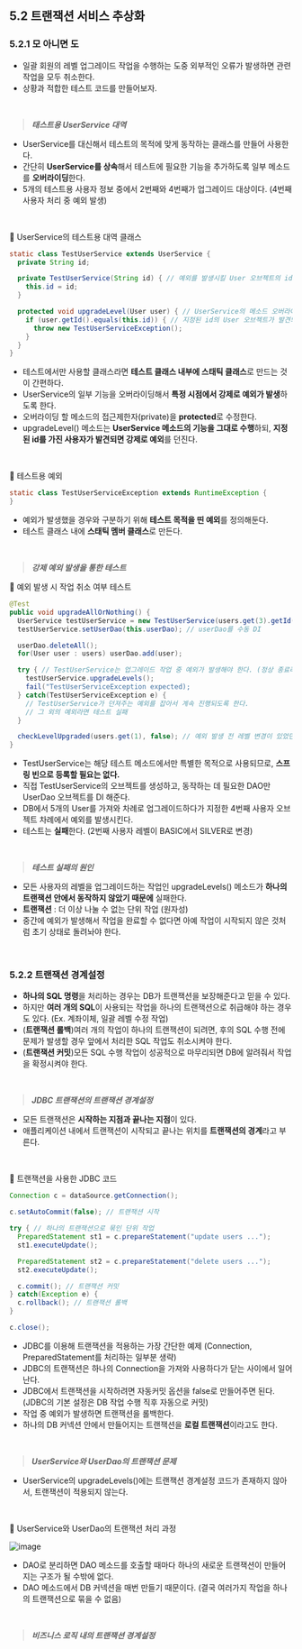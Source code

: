 ## 5.2 트랜잭션 서비스 추상화

### 5.2.1 모 아니면 도
- 일괄 회원의 레벨 업그레이드 작업을 수행하는 도중 외부적인 오류가 발생하면 관련 작업을 모두 취소한다.
- 상황과 적합한 테스트 코드를 만들어보자.

<br/>

> ***태스트용 UserService 대역***

- UserService를 대신해서 테스트의 목적에 맞게 동작하는 클래스를 만들어 사용한다.
- 간단히 **UserService를 상속**해서 테스트에 필요한 기능을 추가하도록 일부 메소드를 **오버라이딩**한다.
- 5개의 테스트용 사용자 정보 중에서 2번째와 4번째가 업그레이드 대상이다. (4번째 사용자 처리 중 예외 발생)

<br/>

🔽 UserService의 테스트용 대역 클래스
```java
static class TestUserService extends UserService {
  private String id;

  private TestUserService(String id) { // 예외를 발생시킬 User 오브젝트의 id를 지정할 수 있게 한다.
    this.id = id;
  }

  protected void upgradeLevel(User user) { // UserService의 메소드 오버라이드
    if (user.getId().equals(this.id)) { // 지정된 id의 User 오브젝트가 발견되면 예외를 던져서 작업 강제 중단
      throw new TestUserServiceException();
    }
  }
}
```
- 테스트에서만 사용할 클래스라면 **테스트 클래스 내부에 스태틱 클래스**로 만드는 것이 간편하다.
- UserService의 일부 기능을 오버라이딩해서 **특정 시점에서 강제로 예외가 발생**하도록 한다.
- 오버라이딩 할 메소드의 접근제한자(private)을 **protected**로 수정한다.
- upgradeLevel() 메소드는 **UserService 메소드의 기능을 그대로 수행**하되, **지정된 id를 가진 사용자가 발견되면 강제로 예외**를 던진다.

<br/>

🔽 테스트용 예외
```java
static class TestUserServiceException extends RuntimeException {
}
```
- 예외가 발생했을 경우와 구분하기 위해 **테스트 목적을 띤 예외**를 정의해둔다.
- 테스트 클래스 내에 **스태틱 멤버 클래스**로 만든다.

<br/>

> ***강제 예외 발생을 통한 테스트***

🔽 예외 발생 시 작업 취소 여부 테스트
```java
@Test
public void upgradeAllOrNothing() {
  UserService testUserService = new TestUserService(users.get(3).getId()); // 예외를 발생시킬 4번째 사용자의 id를 넣어서 테스트용 UserService 대역 오브젝트 생성
  testUserService.setUserDao(this.userDao); // userDao를 수동 DI

  userDao.deleteAll();
  for(User user : users) userDao.add(user);

  try { // TestUserService는 업그레이드 작업 중 예외가 발생해야 한다. (정상 종료라면 실패)
    testUserService.upgradeLevels();
    fail("TestUserServiceException expected);
  } catch(TestUserServiceException e) {
    // TestUserService가 던져주는 예외를 잡아서 계속 진행되도록 한다.
    // 그 외의 예외라면 테스트 실패
  }

  checkLevelUpgraded(users.get(1), false); // 예외 발생 전 레벨 변경이 있었던 사용자의 레벨이 처음 상태로 바뀌었나 확인
}
```
- TestUserService는 해당 테스트 메소드에서만 특별한 목적으로 사용되므로, **스프링 빈으로 등록할 필요는 없다.**
- 직접 TestUserService의 오브젝트를 생성하고, 동작하는 데 필요한 DAO만 UserDao 오브젝트를 DI 해준다.
- DB에서 5개의 User를 가져와 차례로 업그레이드하다가 지정한 4번째 사용자 오브젝트 차례에서 예외를 발생시킨다.
- 테스트는 **실패**한다. (2번째 사용자 레벨이 BASIC에서 SILVER로 변경)

<br/>

> ***테스트 실패의 원인***

- 모든 사용자의 레벨을 업그레이드하는 작업인 upgradeLevels() 메소드가 **하나의 트랜잭션 안에서 동작하지 않았기 때문에** 실패한다.
- **트랜잭션** : 더 이상 나눌 수 없는 단위 작업 (원자성)
- 중간에 예외가 발생해서 작업을 완료할 수 없다면 아예 작업이 시작되지 않은 것처럼 초기 상태로 돌려놔야 한다.

<br/>

### 5.2.2 트랜잭션 경계설정
- **하나의 SQL 명령**을 처리하는 경우는 DB가 트랜잭션을 보장해준다고 믿을 수 있다.
- 하지만 **여러 개의 SQL**이 사용되는 작업을 하나의 트랜잭션으로 취급해야 하는 경우도 있다. (Ex. 계좌이체, 일괄 레벨 수정 작업)
- (**트랜잭션 롤백**)여러 개의 작업이 하나의 트랜잭션이 되려면, 후의 SQL 수행 전에 문제가 발생할 경우 앞에서 처리한 SQL 작업도 취소시켜야 한다.
- (**트랜잭션 커밋**)모든 SQL 수행 작업이 성공적으로 마무리되면 DB에 알려줘서 작업을 확정시켜야 한다.

<br/>

> ***JDBC 트랜잭션의 트랜잭션 경계설정***

- 모든 트랜잭션은 **시작하는 지점과 끝나는 지점**이 있다.
- 애플리케이션 내에서 트랜잭션이 시작되고 끝나는 위치를 **트랜잭션의 경계**라고 부른다.

<br/>

🔽 트랜잭션을 사용한 JDBC 코드
```java
Connection c = dataSource.getConnection();

c.setAutoCommit(false); // 트랜잭션 시작

try { // 하나의 트랜잭션으로 묶인 단위 작업
  PreparedStatement st1 = c.prepareStatement("update users ...");
  st1.executeUpdate();

  PreparedStatement st2 = c.prepareStatement("delete users ...");
  st2.executeUpdate();

  c.commit(); // 트랜잭션 커밋
} catch(Exception e) {
  c.rollback(); // 트랜잭션 롤백
}

c.close();
```
- JDBC를 이용해 트랜잭션을 적용하는 가장 간단한 예제 (Connection, PreparedStatement를 처리하는 일부분 생략)
- JDBC의 트랜잭션은 하나의 Connection을 가져와 사용하다가 닫는 사이에서 일어난다.
- JDBC에서 트랜잭션을 시작하려면 자동커밋 옵션을 false로 만들어주면 된다. (JDBC의 기본 설정은 DB 작업 수행 직후 자동으로 커밋)
- 작업 중 예외가 발생하면 트랜잭션을 롤백한다.
- 하나의 DB 커넥션 안에서 만들어지는 트랜잭션을 **로컬 트랜잭션**이라고도 한다.

<br/>

> ***UserService와 UserDao의 트랜잭션 문제***

- UserService의 upgradeLevels()에는 트랜잭션 경계설정 코드가 존재하지 않아서, 트랜잭션이 적용되지 않는다.

<br/>

🔽 UserService와 UserDao의 트랜잭션 처리 과정

![image](https://github.com/Team-Sopetit/server-spring-study/assets/55437339/05c9506a-51c2-4858-afe1-5e9fedfd334e)

- DAO로 분리하면 DAO 메소드를 호출할 때마다 하나의 새로운 트랜잭션이 만들어지는 구조가 될 수밖에 없다.
- DAO 메소드에서 DB 커넥션을 매번 만들기 때문이다. (결국 여러가지 작업을 하나의 트랜잭션으로 묶을 수 없음)

<br/>

> ***비즈니스 로직 내의 트랜잭션 경계설정***

